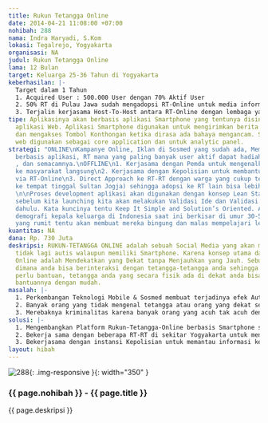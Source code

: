 ```yaml
---
title: Rukun Tetangga Online
date: 2014-04-21 11:08:00 +07:00
nohibah: 288
nama: Indra Haryadi, S.Kom
lokasi: Tegalrejo, Yogyakarta
organisasi: NA
judul: Rukun Tetangga Online
lama: 12 Bulan
target: Keluarga 25-36 Tahun di Yogyakarta
keberhasilan: |-
  Target dalam 1 Tahun
  1. Acquired User : 500.000 User dengan 70% Aktif User
  2. 50% RT di Pulau Jawa sudah mengadopsi RT-Online untuk media informasi mereka
  3. Terjalin kerjasama Host-To-Host antara RT-Online dengan lembaga yang terkait dengan kerukunan dan keamanan Warga seperti Polisi, Puskesmas Setempat, dan Pemerintah Daerah
tipe: Aplikasinya akan berbasis aplikasi Smartphone yang tentunya disingkronkan dengan
  aplikasi Web. Aplikasi Smartphone digunakan untuk mengirimkan berita antar tetangga,
  dan mengakses Tombol Konthongan ketika dirasa ada bahaya mengancam. Sementara aplikasi
  web digunakan sebagai core application dan untuk analytic panel.
strategi: "ONLINE\nKampanye Online, Iklan di Sosmed yang sudah ada, Membuat lomba
  berbasis aplikasi, RT mana yang paling banyak user aktif dapat hadiah uang langsung
  , dan semacamnya.\nOFFLINE\n1. Kerjasama dengan Pemda untuk mengenalkan RT-Online
  ke masyarakat langsung\n2. Kerjasama dengan Kepolisian untuk membantu memantau keamanan
  via RT-Online\n3. Direct Approach ke RT-RT dengan warga yang cukup terkenal (misal
  ke tempat tinggal Sultan Jogja) sehingga adopsi ke RT lain bisa lebih mudah dilakukan.\n\n
  \n\nProses development aplikasi akan digunakan dengan konsep Lean Startup dimana
  sebelum kita launching kita akan melakukan Validasi Ide dan Validasi Product terlebih
  dahulu. Kata kuncinya tentu Keep It Simple and Solution’s Oriented. Apalagi melihat
  demografi kepala keluarga di Indonesia saat ini berkisar di umur 30-50tahun. Sesuatu
  yang rumit tentu akan membuat mereka bingung dan malas mempelajari lebih lanjut."
kuantitas: NA
dana: Rp. 730 Juta
deskripsi: RUKUN-TETANGGA ONLINE adalah sebuah Social Media yang akan membuat anda
  tidak lagi autis walaupun memiliki Smartphone. Karena konsep utama dari Rukun-Tetangga
  Online adalah Mendekatkan yang Dekat tanpa Menjauhkan yang Jauh. Sebuah media virtual
  dimana anda bisa berinteraksi dengan tetangga-tetangga anda sehingga ketika anda
  perlu bantuan, tetangga anda yang secara fisik ada di dekat anda bisa memberikan
  bantuannya dengan mudah.
masalah: |-
  1. Perkembangan Teknologi Mobile & Sosmed membuat terjadinya efek Autis Smartphone di masyarakat perkotaan saat ini
  2. Banyak orang yang tidak mengenal tetangga atau orang yang dekat secara fisik karena mereka terlalu sibuk berhubungan dengan orang yang dekat secara Mobile
  3. Merebaknya kriminalitas karena banyak orang yang acuh tak acuh dengan keadaan tetangganya.
solusi: |-
  1. Mengembangkan Platform Rukun-Tetangga-Online berbasis Smartphone sehingga antar manusia yang dekat secara geografis bisa saling mengenal siapa saja yang hidup di antara mereka.
  2. Bekerja sama dengan beberapa RT-RT di sekitar Yogyakarta untuk menjadikan Rukun-Tetangga-Online media penyebaran informasi utama di antara para warganya
  3. Bekerjasama dengan instansi Kepolisian untuk memantau informasi keamanan lingkungan via RT Online. Karena salah satu fitur yang ada di dalamnya adalah fitur Kenthongan yang bisa diakses untuk membangunkan warga-warga sekitar via Smartphone-nya apabila ada aktifitas kriminalitas yang membahayakan.
layout: hibah
---
```


![288](/static/img/hibahcms/288.png){: .img-responsive }{: width="350" }

### {{ page.nohibah }} - {{ page.title }}

{{ page.deskripsi }}
